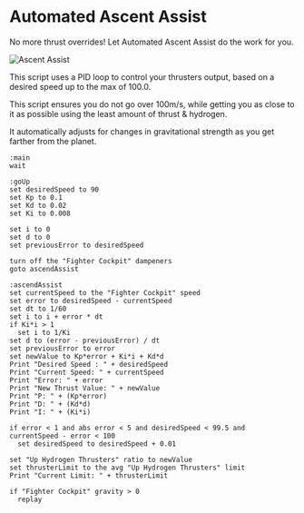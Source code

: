 ﻿# Automated Ascent Assist
No more thrust overrides!  Let Automated Ascent Assist do the work for you.

![Ascent Assist](https://i.imgur.com/SLnlLnf.gif)

This script uses a PID loop to control your thrusters output, based on a desired speed up to the max of 100.0.

This script ensures you do not go over 100m/s, while getting you as close to it as possible using the least amount of thrust & hydrogen.

It automatically adjusts for changes in gravitational strength as you get farther from the planet.  

```
:main
wait

:goUp
set desiredSpeed to 90
set Kp to 0.1
set Kd to 0.02
set Ki to 0.008

set i to 0
set d to 0
set previousError to desiredSpeed

turn off the "Fighter Cockpit" dampeners
goto ascendAssist

:ascendAssist
set currentSpeed to the "Fighter Cockpit" speed
set error to desiredSpeed - currentSpeed
set dt to 1/60
set i to i + error * dt
if Ki*i > 1
  set i to 1/Ki
set d to (error - previousError) / dt
set previousError to error
set newValue to Kp*error + Ki*i + Kd*d
Print "Desired Speed : " + desiredSpeed
Print "Current Speed: " + currentSpeed
Print "Error: " + error
Print "New Thrust Value: " + newValue
Print "P: " + (Kp*error)
Print "D: " + (Kd*d)
Print "I: " + (Ki*i)

if error < 1 and abs error < 5 and desiredSpeed < 99.5 and currentSpeed - error < 100
  set desiredSpeed to desiredSpeed + 0.01

set "Up Hydrogen Thrusters" ratio to newValue
set thrusterLimit to the avg "Up Hydrogen Thrusters" limit
Print "Current Limit: " + thrusterLimit

if "Fighter Cockpit" gravity > 0
  replay
```